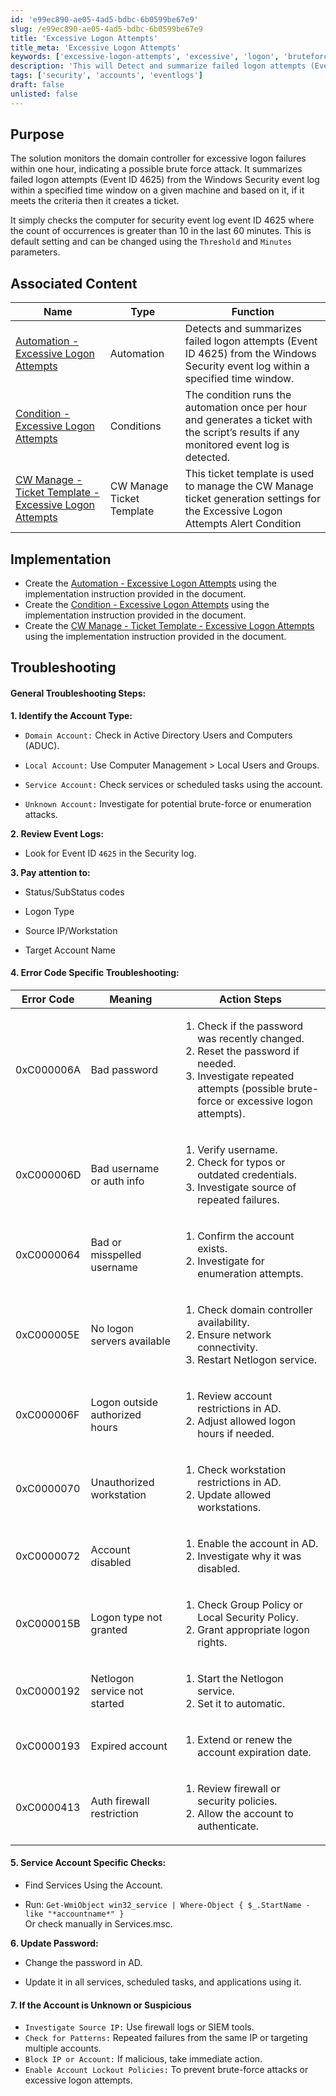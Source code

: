 ```yaml
---
id: 'e99ec890-ae05-4ad5-bdbc-6b0599be67e9'
slug: /e99ec890-ae05-4ad5-bdbc-6b0599be67e9
title: 'Excessive Logon Attempts'
title_meta: 'Excessive Logon Attempts'
keywords: ['excessive-logon-attempts', 'excessive', 'logon', 'bruteforce', 'brute']
description: 'This will Detect and summarize failed logon attempts (Event ID 4625) from the Windows Security event log within a specified time window.'
tags: ['security', 'accounts', 'eventlogs']
draft: false
unlisted: false
---
```


## Purpose
The solution monitors the domain controller for excessive logon failures within one hour, indicating a possible brute force attack. It summarizes failed logon attempts (Event ID 4625) from the Windows Security event log within a specified time window on a given machine and based on it, if it meets the criteria then it creates a ticket. 

It simply checks the computer for security event log event ID 4625 where the count of occurrences is greater than 10 in the last 60 minutes. This is default setting and can be changed using the `Threshold` and `Minutes` parameters.

## Associated Content

| Name                                | Type               | Function                                                                                                      |
|-------------------------------------|--------------------|---------------------------------------------------------------------------------------------------------------|
|[Automation - Excessive Logon Attempts](/docs/3b52c821-6c63-4da6-87e8-8bd5c96e78de) | Automation             | Detects and summarizes failed logon attempts (Event ID 4625) from the Windows Security event log within a specified time window. |
| [Condition - Excessive Logon Attempts](/docs/d8ab94a8-8b00-401b-b1a4-48b7fd2713ae) | Conditions | The condition runs the automation once per hour and generates a ticket with the script’s results if any monitored event log is detected.     |
| [CW Manage - Ticket Template - Excessive Logon Attempts](/docs/87e8cc64-8a82-4d83-9a91-dcd82c63ffea)|CW Manage Ticket Template|This ticket template is used to manage the CW Manage ticket generation settings for the Excessive Logon Attempts Alert Condition |


## Implementation

- Create the [Automation - Excessive Logon Attempts](/docs/3b52c821-6c63-4da6-87e8-8bd5c96e78de) using the implementation instruction provided in the document.  
- Create the [Condition - Excessive Logon Attempts](/docs/d8ab94a8-8b00-401b-b1a4-48b7fd2713ae) using the implementation instruction provided in the document.
- Create the [CW Manage - Ticket Template - Excessive Logon Attempts](/docs/87e8cc64-8a82-4d83-9a91-dcd82c63ffea) using the implementation instruction provided in the document.




## Troubleshooting

#### **General Troubleshooting Steps:**

**1. Identify the Account Type:**

- `Domain Account:` Check in Active Directory Users and Computers (ADUC).

- `Local Account:` Use Computer Management > Local Users and Groups.
- `Service Account:` Check services or scheduled tasks using the account.
- `Unknown Account:` Investigate for potential brute-force or enumeration attacks.  

**2. Review Event Logs:**

- Look for Event ID `4625` in the Security log.

**3. Pay attention to:**

- Status/SubStatus codes

- Logon Type

- Source IP/Workstation

- Target Account Name

#### **4. Error Code Specific Troubleshooting:**

| Error Code   | Meaning                          |    Action Steps                                                                 |
|--------------|----------------------------------|------------------------------------------------------------------------------|
| 0xC000006A   | Bad password                     |<ol><li>Check if the password was recently changed.</li><li> Reset the password if needed.</li><li> Investigate repeated attempts (possible brute-force or excessive logon attempts).</li></ol>|
| 0xC000006D   | Bad username or auth info        | <ol><li>Verify username.</li><li>Check for typos or outdated credentials.</li><li>Investigate source of repeated failures.</li></ol> |
| 0xC0000064   | Bad or misspelled username       | <ol><li>Confirm the account exists.</li><li>Investigate for enumeration attempts.</li></ol>  |
| 0xC000005E   | No logon servers available       | <ol><li>Check domain controller availability.</li><li>Ensure network connectivity.</li><li>Restart Netlogon service.</li></ol>|
| 0xC000006F   | Logon outside authorized hours   | <ol><li>Review account restrictions in AD.</li><li>Adjust allowed logon hours if needed.</li></ol> |
| 0xC0000070   | Unauthorized workstation         | <ol><li>Check workstation restrictions in AD.</li><li> Update allowed workstations.</li></ol> |
| 0xC0000072   | Account disabled                 | <ol><li>Enable the account in AD.</li><li>Investigate why it was disabled.</li></ol>   |
| 0xC000015B   | Logon type not granted           | <ol><li>Check Group Policy or Local Security Policy.</li><li> Grant appropriate logon rights.</li></ol>|
| 0xC0000192   | Netlogon service not started     | <ol><li>Start the Netlogon service.</li><li>Set it to automatic.</li></ol>                 |
| 0xC0000193   | Expired account                  | <ol><li>Extend or renew the account expiration date.</li></ol>        |
| 0xC0000413   | Auth firewall restriction        | <ol><li>Review firewall or security policies.</li><li>Allow the account to authenticate.</li></ol>|


#### **5. Service Account Specific Checks:**

- Find Services Using the Account.

- Run: `Get-WmiObject win32_service | Where-Object { $_.StartName -like "*accountname*" }`  
Or check manually in Services.msc.

**6. Update Password:**

- Change the password in AD.

- Update it in all services, scheduled tasks, and applications using it.

#### **7. If the Account is Unknown or Suspicious**

- `Investigate Source IP:` Use firewall logs or SIEM tools.  
- `Check for Patterns:` Repeated failures from the same IP or targeting multiple accounts.
- `Block IP or Account:` If malicious, take immediate action.  
- `Enable Account Lockout Policies:` To prevent brute-force attacks or excessive logon attempts.